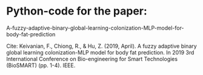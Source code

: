 # Python-code for the paper:
A-fuzzy-adaptive-binary-global-learning-colonization-MLP-model-for-body-fat-prediction

Cite: Keivanian, F., Chiong, R., & Hu, Z. (2019, April). A fuzzy adaptive binary global learning colonization-MLP model for body fat prediction. In 2019 3rd International Conference on Bio-engineering for Smart Technologies (BioSMART) (pp. 1-4). IEEE.
